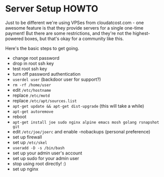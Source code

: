 Server Setup HOWTO
==================
Just to be different we're using VPSes from cloudatcost.com - one awesome
feature is that they provide servers for a single one-time payment!  But
there are some restrictions, and they're not the highest-powered boxes, but
that's okay for a community like this.

Here's the basic steps to get going.

* change root password
* drop in root ssh key
* test root ssh key
* turn off password authentication
* `userdel user` (backdoor user for support?)
 * `rm -rf /home/user`
* edit `/etc/hostname`
* replace `/etc/motd`
* replace `/etc/apt/sources.list`
* `apt-get update && apt-get dist-upgrade` (this will take a while)
* `apt-get autoremove`
* reboot
* `apt-get install joe sudo nginx alpine emacs mosh golang rsnapshot git`
* edit `/etc/joe/joerc` and enable -nobackups (personal preference)
* set up firewall
* set up `/etc/skel`
* `useradd -D -s /bin/bash`
* set up your admin user's account
* set up sudo for your admin user
* stop using root directly! :)
* set up nginx
